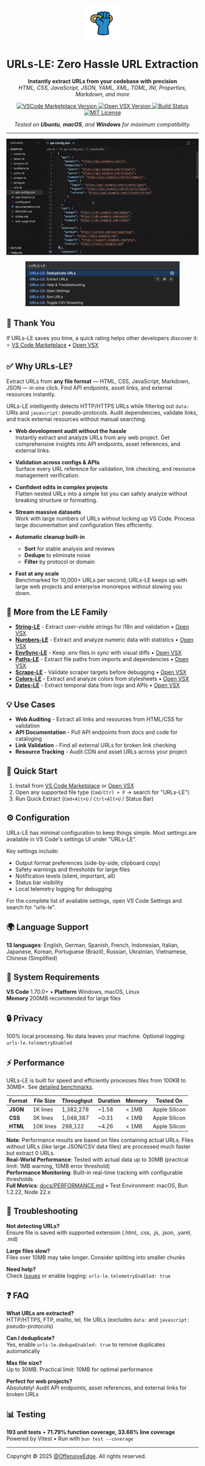<p align="center">
  <img src="src/assets/images/icon.png" alt="URLs-LE Logo" width="96" height="96"/>
</p>
<h1 align="center">URLs-LE: Zero Hassle URL Extraction</h1>
<p align="center">
  <b>Instantly extract URLs from your codebase with precision</b><br/>
  <i>HTML, CSS, JavaScript, JSON, YAML, XML, TOML, INI, Properties, Markdown, and more</i>
</p>

<p align="center">
  <!-- VS Code Marketplace -->
  <a href="https://marketplace.visualstudio.com/items?itemName=OffensiveEdge.urls-le">
    <img src="https://img.shields.io/visual-studio-marketplace/v/OffensiveEdge.urls-le" alt="VSCode Marketplace Version" />
  </a>
  <!-- Open VSX -->
  <a href="https://open-vsx.org/extension/OffensiveEdge/urls-le">
    <img src="https://img.shields.io/open-vsx/v/OffensiveEdge/urls-le" alt="Open VSX Version" />
  </a>
  <!-- Build -->
  <a href="https://github.com/OffensiveEdge/urls-le/actions">
    <img src="https://img.shields.io/github/actions/workflow/status/OffensiveEdge/urls-le/ci.yml?branch=main" alt="Build Status" />
  </a>
  <!-- License -->
  <a href="https://github.com/OffensiveEdge/urls-le/blob/main/LICENSE">
    <img src="https://img.shields.io/github/license/OffensiveEdge/urls-le" alt="MIT License" />
  </a>
</p>

<p align="center">
  <i>Tested on <b>Ubuntu</b>, <b>macOS</b>, and <b>Windows</b> for maximum compatibility.</i>
</p>

---

<p align="center">
  <img src="src/assets/images/demo.gif" alt="URL Extraction Demo" style="max-width: 100%; height: auto;" />
</p>

<p align="center">
  <img src="src/assets/images/command-palette.png" alt="Command Palette" style="max-width: 80%; height: auto;" />
</p>

## 🙏 Thank You

If URLs-LE saves you time, a quick rating helps other developers discover it:  
⭐ [VS Code Marketplace](https://marketplace.visualstudio.com/items?itemName=OffensiveEdge.urls-le) • [Open VSX](https://open-vsx.org/extension/OffensiveEdge/urls-le)

## ✅ Why URLs-LE?

Extract URLs from **any file format** — HTML, CSS, JavaScript, Markdown, JSON — in one click. Find API endpoints, asset links, and external resources instantly.

URLs-LE intelligently detects HTTP/HTTPS URLs while filtering out `data:` URIs and `javascript:` pseudo-protocols. Audit dependencies, validate links, and track external resources without manual searching.

- **Web development audit without the hassle**  
  Instantly extract and analyze URLs from any web project. Get comprehensive insights into API endpoints, asset references, and external links.

- **Validation across configs & APIs**  
  Surface every URL reference for validation, link checking, and resource management verification.

- **Confident edits in complex projects**  
  Flatten nested URLs into a simple list you can safely analyze without breaking structure or formatting.

- **Stream massive datasets**  
  Work with large numbers of URLs without locking up VS Code. Process large documentation and configuration files efficiently.

- **Automatic cleanup built-in**
  - **Sort** for stable analysis and reviews
  - **Dedupe** to eliminate noise
  - **Filter** by protocol or domain
- **Fast at any scale**  
  Benchmarked for 10,000+ URLs per second, URLs-LE keeps up with large web projects and enterprise monorepos without slowing you down.

## 🚀 More from the LE Family

- **[String-LE](https://marketplace.visualstudio.com/items?itemName=OffensiveEdge.string-le)** - Extract user-visible strings for i18n and validation • [Open VSX](https://open-vsx.org/extension/OffensiveEdge/string-le)
- **[Numbers-LE](https://marketplace.visualstudio.com/items?itemName=OffensiveEdge.numbers-le)** - Extract and analyze numeric data with statistics • [Open VSX](https://open-vsx.org/extension/OffensiveEdge/numbers-le)
- **[EnvSync-LE](https://marketplace.visualstudio.com/items?itemName=OffensiveEdge.envsync-le)** - Keep .env files in sync with visual diffs • [Open VSX](https://open-vsx.org/extension/OffensiveEdge/envsync-le)
- **[Paths-LE](https://marketplace.visualstudio.com/items?itemName=OffensiveEdge.paths-le)** - Extract file paths from imports and dependencies • [Open VSX](https://open-vsx.org/extension/OffensiveEdge/paths-le)
- **[Scrape-LE](https://marketplace.visualstudio.com/items?itemName=OffensiveEdge.scrape-le)** - Validate scraper targets before debugging • [Open VSX](https://open-vsx.org/extension/OffensiveEdge/scrape-le)
- **[Colors-LE](https://marketplace.visualstudio.com/items?itemName=OffensiveEdge.colors-le)** - Extract and analyze colors from stylesheets • [Open VSX](https://open-vsx.org/extension/OffensiveEdge/colors-le)
- **[Dates-LE](https://marketplace.visualstudio.com/items?itemName=OffensiveEdge.dates-le)** - Extract temporal data from logs and APIs • [Open VSX](https://open-vsx.org/extension/OffensiveEdge/dates-le)

## 💡 Use Cases

- **Web Auditing** - Extract all links and resources from HTML/CSS for validation
- **API Documentation** - Pull API endpoints from docs and code for cataloging
- **Link Validation** - Find all external URLs for broken link checking
- **Resource Tracking** - Audit CDN and asset URLs across your project

## 🚀 Quick Start

1. Install from [VS Code Marketplace](https://marketplace.visualstudio.com/items?itemName=OffensiveEdge.urls-le) or [Open VSX](https://open-vsx.org/extension/OffensiveEdge/urls-le)
2. Open any supported file type (`Cmd/Ctrl + P` → search for "URLs-LE")
3. Run Quick Extract (`Cmd+Alt+U` / `Ctrl+Alt+U` / Status Bar)

## ⚙️ Configuration

URLs-LE has minimal configuration to keep things simple. Most settings are available in VS Code's settings UI under "URLs-LE".

Key settings include:

- Output format preferences (side-by-side, clipboard copy)
- Safety warnings and thresholds for large files
- Notification levels (silent, important, all)
- Status bar visibility
- Local telemetry logging for debugging

For the complete list of available settings, open VS Code Settings and search for "urls-le".

## 🌍 Language Support

**13 languages**: English, German, Spanish, French, Indonesian, Italian, Japanese, Korean, Portuguese (Brazil), Russian, Ukrainian, Vietnamese, Chinese (Simplified)

## 🧩 System Requirements

**VS Code** 1.70.0+ • **Platform** Windows, macOS, Linux  
**Memory** 200MB recommended for large files

## 🔒 Privacy

100% local processing. No data leaves your machine. Optional logging: `urls-le.telemetryEnabled`

## ⚡ Performance

<!-- PERFORMANCE_START -->

URLs-LE is built for speed and efficiently processes files from 100KB to 30MB+. See [detailed benchmarks](docs/PERFORMANCE.md).

| Format   | File Size | Throughput | Duration | Memory | Tested On     |
| -------- | --------- | ---------- | -------- | ------ | ------------- |
| **JSON** | 1K lines  | 1,382,278  | ~1.58    | < 1MB  | Apple Silicon |
| **CSS**  | 3K lines  | 1,048,387  | ~0.31    | < 1MB  | Apple Silicon |
| **HTML** | 10K lines | 298,122    | ~4.26    | < 1MB  | Apple Silicon |

**Note**: Performance results are based on files containing actual URLs. Files without URLs (like large JSON/CSV data files) are processed much faster but extract 0 URLs.  
**Real-World Performance**: Tested with actual data up to 30MB (practical limit: 1MB warning, 10MB error threshold)  
**Performance Monitoring**: Built-in real-time tracking with configurable thresholds  
**Full Metrics**: [docs/PERFORMANCE.md](docs/PERFORMANCE.md) • Test Environment: macOS, Bun 1.2.22, Node 22.x

<!-- PERFORMANCE_END -->

## 🔧 Troubleshooting

**Not detecting URLs?**  
Ensure file is saved with supported extension (.html, .css, .js, .json, .yaml, .md)

**Large files slow?**  
Files over 10MB may take longer. Consider splitting into smaller chunks

**Need help?**  
Check [Issues](https://github.com/OffensiveEdge/urls-le/issues) or enable logging: `urls-le.telemetryEnabled: true`

## ❓ FAQ

**What URLs are extracted?**  
HTTP/HTTPS, FTP, mailto, tel, file URLs (excludes `data:` and `javascript:` pseudo-protocols)

**Can I deduplicate?**  
Yes, enable `urls-le.dedupeEnabled: true` to remove duplicates automatically

**Max file size?**  
Up to 30MB. Practical limit: 10MB for optimal performance

**Perfect for web projects?**  
Absolutely! Audit API endpoints, asset references, and external links for broken URLs

## 📊 Testing

**193 unit tests** • **71.79% function coverage, 33.66% line coverage**  
Powered by Vitest • Run with `bun test --coverage`

---

Copyright © 2025
<a href="https://github.com/OffensiveEdge">@OffensiveEdge</a>. All rights reserved.
